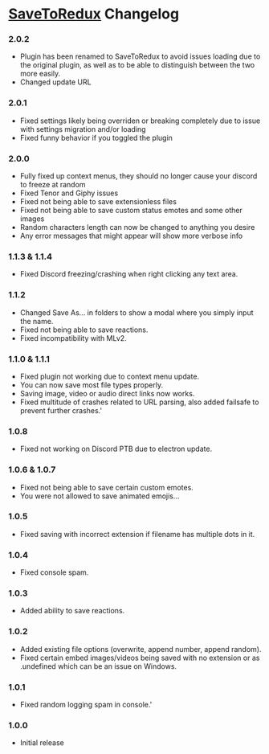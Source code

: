 # [SaveToRedux](https://1lighty.github.io/BetterDiscordStuff/?plugin=SaveToRedux "SaveToRedux") Changelog
### 2.0.2
- Plugin has been renamed to SaveToRedux to avoid issues loading due to the original plugin, as well as to be able to distinguish between the two more easily.
- Changed update URL

### 2.0.1
- Fixed settings likely being overriden or breaking completely due to issue with settings migration and/or loading
- Fixed funny behavior if you toggled the plugin

### 2.0.0
- Fully fixed up context menus, they should no longer cause your discord to freeze at random
- Fixed Tenor and Giphy issues
- Fixed not being able to save extensionless files
- Fixed not being able to save custom status emotes and some other images
- Random characters length can now be changed to anything you desire
- Any error messages that might appear will show more verbose info

### 1.1.3 & 1.1.4
- Fixed Discord freezing/crashing when right clicking any text area.

### 1.1.2
- Changed Save As... in folders to show a modal where you simply input the name.
- Fixed not being able to save reactions.
- Fixed incompatibility with MLv2.

### 1.1.0 & 1.1.1
- Fixed plugin not working due to context menu update.
- You can now save most file types properly.
- Saving image, video or audio direct links now works.
- Fixed multitude of crashes related to URL parsing, also added failsafe to prevent further crashes.'

### 1.0.8
- Fixed not working on Discord PTB due to electron update.

### 1.0.6 & 1.0.7
- Fixed not being able to save certain custom emotes.
- You were not allowed to save animated emojis...

### 1.0.5
- Fixed saving with incorrect extension if filename has multiple dots in it.

### 1.0.4
- Fixed console spam.

### 1.0.3
- Added ability to save reactions.

### 1.0.2
- Added existing file options (overwrite, append number, append random).
- Fixed certain embed images/videos being saved with no extension or as .undefined which can be an issue on Windows.

### 1.0.1
- Fixed random logging spam in console.'

### 1.0.0
- Initial release